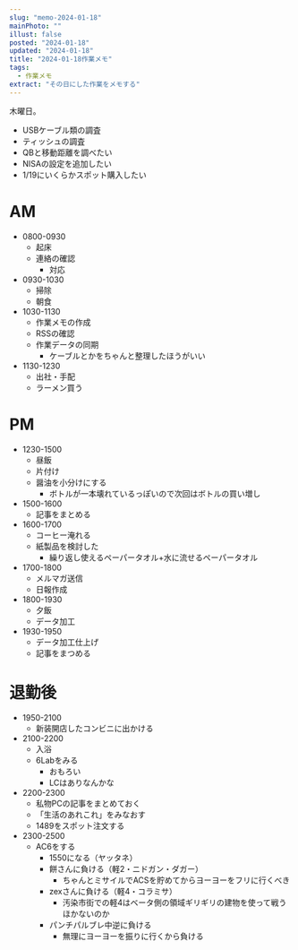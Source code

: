 ```yaml
---
slug: "memo-2024-01-18"
mainPhoto: ""
illust: false
posted: "2024-01-18"
updated: "2024-01-18"
title: "2024-01-18作業メモ"
tags:
  - 作業メモ
extract: "その日にした作業をメモする"
---
```


木曜日。  

- USBケーブル類の調査
- ティッシュの調査
- QBと移動距離を調べたい
- NISAの設定を追加したい
- 1/19にいくらかスポット購入したい


# AM

- 0800-0930
  - 起床
  - 連絡の確認
    - 対応
- 0930-1030
  - 掃除
  - 朝食
- 1030-1130
  - 作業メモの作成
  - RSSの確認
  - 作業データの同期
    - ケーブルとかをちゃんと整理したほうがいい
- 1130-1230
  - 出社・手配
  - ラーメン買う

# PM

- 1230-1500
  - 昼飯
  - 片付け
  - 醤油を小分けにする
    - ボトルが一本壊れているっぽいので次回はボトルの買い増し
- 1500-1600
  - 記事をまとめる
- 1600-1700
  - コーヒー淹れる
  - 紙製品を検討した
    - 繰り返し使えるペーパータオル+水に流せるペーパータオル
- 1700-1800
  - メルマガ送信
  - 日報作成
- 1800-1930
  - 夕飯
  - データ加工
- 1930-1950
  - データ加工仕上げ
  - 記事をまつめる  

# 退勤後

- 1950-2100
  - 新装開店したコンビニに出かける
- 2100-2200
  - 入浴
  - 6Labをみる
    - おもろい
    - LCはありなんかな
- 2200-2300
  - 私物PCの記事をまとめておく
  - 「生活のあれこれ」をみなおす
  - 1489をスポット注文する
- 2300-2500
  - AC6をする
    - 1550になる（ヤッタネ）
    - 餅さんに負ける（軽2・ニドガン・ダガー）
      - ちゃんとミサイルでACSを貯めてからヨーヨーをフリに行くべき
    - zexさんに負ける（軽4・コラミサ）
      - 汚染市街での軽4はベータ側の領域ギリギリの建物を使って戦うほかないのか
    - パンチパルブレ中逆に負ける
      - 無理にヨーヨーを振りに行くから負ける



      
